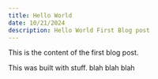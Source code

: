 ```yaml
---
title: Hello World
date: 10/21/2024
description: Hello World First Blog post
---
```


This is the content of the first blog post.

This was built with stuff. blah blah blah
